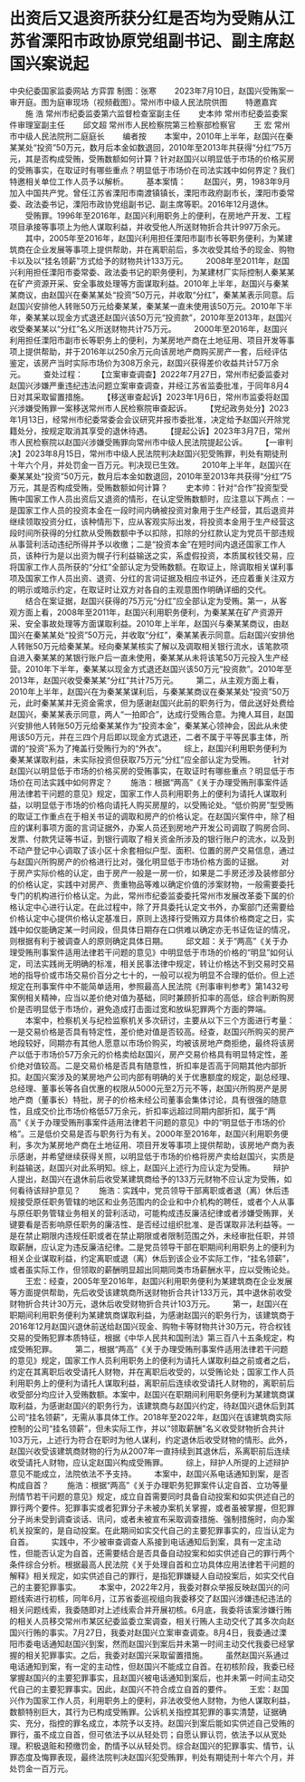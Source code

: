 # 出资后又退资所获分红是否均为受贿从江苏省溧阳市政协原党组副书记、副主席赵国兴案说起

中央纪委国家监委网站 方弈霏
制图：张寒
　　2023年7月10日，赵国兴受贿案一审开庭。图为庭审现场（视频截图）。常州市中级人民法院供图
　　特邀嘉宾
　　施 浩 常州市纪委监委第六监督检查室副主任
　　史本帅 常州市纪委监委案件审理室副主任
　　邱文超 常州市人民检察院第三检察部检察官
　　王 宏 常州市中级人民法院刑二庭庭长
　　编者按
　　本案中，2010年上半年，赵国兴在秦某某处“投资”50万元，数月后本金如数退回，2010年至2013年共获得“分红”75万元，其是否构成受贿，受贿数额如何计算？针对赵国兴以明显低于市场的价格买房的受贿事实，在取证时有哪些重点？明显低于市场价在司法实践中如何界定？我们特邀相关单位工作人员予以解析。
　　基本案情：
　　赵国兴，男，1983年9月加入中国共产党。曾任江苏省溧阳市南渡镇镇长，溧阳市政府副市长，溧阳市委常委、政法委书记，溧阳市政协党组副书记、副主席等职。2016年12月退休。
　　受贿罪。1996年至2016年，赵国兴利用职务上的便利，在房地产开发、工程项目承接等事项上为他人谋取利益，并收受他人所送财物折合共计997万余元。
　　其中，2005年至2016年，赵国兴利用担任溧阳市副市长等职务便利，为某建筑商在企业发展等事项上提供帮助，并在离职前后，多次收受其给予的现金、购物卡以及以“挂名领薪”方式给予的财物共计133万元。
　　2008年至2011年，赵国兴利用担任溧阳市委常委、政法委书记的职务便利，为某建材厂实际控制人秦某某在矿产资源开采、安全事故处理等方面谋取利益。2010年上半年，赵国兴与秦某某商议，由赵国兴在秦某某处“投资”50万元，并收取“分红”，秦某某表示同意。后赵国兴安排他人转账50万元给秦某某，秦某某一直未使用该50万元。2010年下半年，秦某某以现金方式退还赵国兴该50万元“投资款”，2010年至2013年，赵国兴收受秦某某以“分红”名义所送财物共计75万元。
　　2000年至2016年，赵国兴利用担任溧阳市副市长等职务上的便利，为某房地产商在土地征用、项目开发等事项上提供帮助，并于2016年以250余万元向该房地产商购买房产一套，后经评估鉴定，该房产当时实际市场价为308万余元，赵国兴获得差价收益共计57万余元。
　　查处过程：
　　【立案审查调查】2022年7月27日，常州市纪委监委对赵国兴涉嫌严重违纪违法问题立案审查调查，并经江苏省监委批准，于同年8月4日对其采取留置措施。
　　【移送审查起诉】2023年1月6日，常州市监委将赵国兴涉嫌受贿罪一案移送常州市人民检察院审查起诉。
　　【党纪政务处分】2023年1月13日，经常州市纪委常委会会议研究并报市委批准，决定给予赵国兴开除党籍处分，按规定取消其享受的退休待遇。
　　【提起公诉】2023年3月7日，常州市人民检察院以赵国兴涉嫌受贿罪向常州市中级人民法院提起公诉。
　　【一审判决】2023年8月15日，常州市中级人民法院判决赵国兴犯受贿罪，判处有期徒刑十年六个月，并处罚金一百万元。判决现已生效。
　　2010年上半年，赵国兴在秦某某处“投资”50万元，数月后本金如数退回，2010年至2013年共获得“分红”75万元，其是否构成受贿，受贿数额如何计算？
　　史本帅：针对“合作”投资型受贿中国家工作人员出资后又退资的情形，在认定受贿数额时，应注意以下两点：一是国家工作人员的投资本金在一段时间内确被投资对象用于生产经营，其后退资并继续领取投资分红，该种情形下，应从客观实际出发，将投资本金用于生产经营这段时间所获得的分红款从受贿数额中予以扣除，扣除的分红款认定为党员干部违规从事营利活动违纪所得并予以收缴；二是“投资本金”在短时间内退还国家工作人员，该种行为是以出资为幌子行利益输送之实，系虚假投资，本质属权钱交易，应将国家工作人员所获的“分红”全部认定为受贿数额。在取证上，除调取相关谋利事项及国家工作人员出资、退资、分红的言词证据及相应书证外，还应着重关注双方的明示或暗示约定，在取证时让双方对各自的主观意图作明确详细的交代。
　　结合在案证据，赵国兴获得的75万元“分红”应全部认定为受贿。第一，从客观方面上看，2008年至2011年，赵国兴利用职务便利，为秦某某在矿产资源开采、安全事故处理等方面谋取利益。2010年上半年，赵国兴与秦某某商议，由赵国兴在秦某某处“投资”50万元，并收取“分红”，秦某某表示同意。后赵国兴安排他人转账50万元给秦某某。经向秦某某核实了解以及调取相关银行流水，该笔款项自进入秦某某的某银行账户后一直未使用，秦某某从未将该笔50万元投入生产经营。2010年下半年，秦某某以现金方式退还赵国兴该50万元“投资款”。2010年至2013年，赵国兴收受秦某某“分红”共计75万元。
　　第二，从主观方面上看，2010年上半年，赵国兴在为秦某某谋利后，与秦某某商议在秦某某处“投资”50万元，此时秦某某并无资金需求，但为感谢赵国兴此前的职务行为，借此送好处费给赵国兴，秦某某表示同意，两人“一拍即合”，达成行受贿合意。为掩人耳目，赵国兴安排他人转账50万元给秦某某作为“投资本金”，秦某某心领神会，因此从未使用该50万元，并在三四个月后即以现金方式退还，二者不属于平等民事主体，所谓的“投资”系为了掩盖行受贿行为的“外衣”。
　　综上，赵国兴利用职务便利为秦某某谋取利益，未实际投资但获取75万元“分红”应全部认定为受贿。
　　针对赵国兴以明显低于市场的价格买房的受贿事实，在取证时有哪些重点？明显低于市场价在司法实践中如何界定？
　　施浩：根据“两高”《关于办理受贿刑事案件适用法律若干问题的意见》规定，国家工作人员利用职务上的便利为请托人谋取利益，以明显低于市场的价格向请托人购买房屋的，以受贿论处。“低价购房”型受贿的取证工作重点在于相关书证的调取和房产的价格认定。在赵国兴案件中，除了相应的谋利事项方面的言词证据外，办案人员还到房地产开发公司调取了购房合同、发票、付款凭证等书证，到银行调取了相关资金所涉及的银行账户的流水，以及到不动产登记中心调取了该小区十余套相似户型、面积、位置的房产交易信息，通过与赵国兴所购房产的价格进行比对，强化明显低于市场价格方面的证据。
　　对于房产实际价格的认定，由于房产一般是一房一价，如果是二手房还涉及装修部分的价格认定，实践中对房产、贵重物品等难以确定价值的涉案财物，一般需要委托专门的机构进行价格认定。为此，常州市纪委监委委托常州市发展改革委下属的价格认定中心进行认定。在此过程中，除了开具委托认定文书外，办案部门还需要给价格认定中心提供价格认定基准日，原则上选择行受贿双方具体价格商定之日，实践中如仅能确定某一时间段，但具体日期存在口供难以确定亦无书证佐证的情况，则根据有利于被调查人的原则确定具体日期。
　　邱文超：关于“两高”《关于办理受贿刑事案件适用法律若干问题的意见》中明显低于市场的价格的“明显”如何认定，司法实践尚无明确的标准，相关民事法律中规定，转让价格达不到交易时交易地的指导价或市场交易价百分之七十的，一般可以视为明显不合理的低价。但上述规定在刑事案件中不能简单适用，参照最高人民法院《刑事审判参考》第1432号案例相关精神，应当以差价绝对值为基础，同时兼顾折扣率的高低，综合判断购房价是否明显低于市场价，避免造成打击面过宽和放纵犯罪两个方面的弊端。
　　本案中，检察机关与纪检监察机关多次研讨，主要从以下三个方面进行考量：一是交易价格是否具有特定性，差价绝对值是否较高。经查，赵国兴所购买的房产地段较好，同期亦有其他人愿意以市场价购买，均被该房地产商拒绝，最终将该房产以低于市场价57万余元的价格卖给赵国兴，房产交易价格具有明显特定性，差价绝对值较高。二是交易价格是否具有随意性，折扣率是否高于同期其他内部折扣。赵国兴案涉及的某房地产公司内部有明确的关于优惠额度的规定，副总经理、总经理、董事长等各自优惠的权限从5000元至2万元不等，赵国兴所购房产是房地产商（董事长）特批，房子的价格未经公司董事会集体讨论，具有很强的随意性，且成交价比市场价格低57万余元，折扣率远超过同期内部折扣，属于“两高”《关于办理受贿刑事案件适用法律若干问题的意见》中的“明显低于市场的价格”。三是低价交易是否与职务行为有关。2000年至2016年，赵国兴利用职务便利，多次为某房地产商在土地征用、项目开发等事项上提供帮助，该房地产商为表示感谢，并希望继续获得关照，以明显低于市场的价格将房产卖给赵国兴，实质是利益输送，赵国兴对此系明知。综上，赵国兴上述行为应认定为受贿。
　　辩护人提出，赵国兴在退休前后收受某建筑商给予的133万元财物不应认定为受贿，如何看待该辩护意见？
　　施浩：实践中，党员领导干部离职或者退（离）休后违规接受原任职务管辖的地区和业务范围内的企业和中介机构的聘任，或者个人从事与原任职务管辖业务相关的营利活动，可能构成违反廉洁纪律或者涉嫌受贿罪，关键要看是否影响原任职务的廉洁性、是否经过组织批准、是否谋取非法利益等。一是在禁止期限内违规任职或者在禁止期限或者限制范围之外，未经审批任职，并领取薪酬，应认定为违反廉洁纪律。二是党员领导干部在职期间利用职务上的便利为相关企业谋取利益，约定离职或退（离）休后到该企业不实际工作，“挂名领薪”，或者虽实际工作，但领取的薪酬明显超出同期同类市场薪酬水平，应以受贿论处。
　　王宏：经查，2005年至2016年，赵国兴利用职务便利为某建筑商在企业发展等方面提供帮助，先后收受该建筑商所送财物折合共计133万元，其中退休前收受财物折合共计30万元，退休后收受财物折合共计103万元。
　　第一，赵国兴在职期间利用职务便利为某建筑商谋取利益，为感谢赵国兴的职务行为，该建筑商于2016年12月赵国兴退休前送给赵国兴现金、购物卡等财物共计30万元，符合权钱交易的受贿犯罪本质特征，根据《中华人民共和国刑法》第三百八十五条规定，构成受贿犯罪。
　　第二，根据“两高”《关于办理受贿刑事案件适用法律若干问题的意见》规定，国家工作人员利用职务上的便利为请托人谋取利益之前或者之后，约定在其离职后收受请托人财物，并在离职后收受的，以受贿论处；国家工作人员利用职务上的便利为请托人谋取利益，离职前后连续收受请托人财物的，离职前后收受部分均应计入受贿数额。本案中，赵国兴在职期间利用职务便利为某建筑商谋取利益，为感谢赵国兴的职务行为，该建筑商与赵国兴约定，待赵国兴退休后到其公司“挂名领薪”，无需从事具体工作。2018年至2022年，赵国兴在该建筑商实际控制的公司“挂名领薪”，但未实际工作，并以“领取薪酬”名义收受财物折合共计103万元，上述行为符合在职时为他人谋利，约定退休后收受财物的情形。此外，赵国兴收受该建筑商财物的行为从2007年一直持续到其退休后，系离职前后连续收受请托人财物，应认定赵国兴构成受贿罪。
　　综上，辩护人所提的上述辩护意见不能成立，法院依法不予支持。
　　本案中，赵国兴系电话通知到案，是否构成自首？
　　施浩：根据“两高”《关于办理职务犯罪案件认定自首、立功等量刑情节若干问题的意见》规定，成立自首需要同时具备自动投案和如实供述自己的罪行两个要件。犯罪事实或者犯罪分子未被办案机关掌握，或者虽被掌握，但犯罪分子尚未受到调查谈话、讯问，或者未被宣布采取调查措施、强制措施时，向办案机关投案的，是自动投案。在此期间如实交代自己的主要犯罪事实的，应当认定为自首。
　　实践中，不少被审查调查人系接到电话通知后到案，具有一定主动性，但能否认定为自首，还需要结合是否具备自动投案和如实供述自己的罪行两个条件综合分析。根据最高人民法院《关于处理自首和立功具体应用法律若干问题的解释》相关规定，如实供述自己的罪行，是指犯罪嫌疑人自动投案后，如实交代自己的主要犯罪事实。
　　本案中，2022年2月，我委对群众举报反映赵国兴的问题线索进行初核，同年6月，江苏省委巡视组向我委移交了赵国兴涉嫌违纪违法的相关问题线索，我委随即对上述线索合并开展初核。6月底，我委将该案涉嫌行贿的相关人员移交常州市某区纪委监委立案调查，相关行贿人主动交代了其多次向赵国兴行贿的事实。7月27日，我委对赵国兴立案审查调查。8月4日，我委通过溧阳市委电话通知赵国兴到案，然而赵国兴到案后并未第一时间主动交代我委已经掌握的相关犯罪事实。之后，我委对赵国兴采取留置措施。
　　虽然赵国兴系通过电话通知到案，有一定的主动性，但赵国兴不能成立自首。在初核阶段，我委已经掌握赵国兴的主要犯罪事实，且赵国兴被电话通知到案后，也并未第一时间主动交代自己的主要犯罪事实。因此，赵国兴不符合成立自首的要件。
　　王宏：赵国兴作为国家工作人员，利用职务上的便利，非法收受他人财物，为他人谋取利益，数额特别巨大，其行为已构成受贿罪。公诉机关指控其犯罪的事实清楚，证据确实、充分，指控的罪名成立，本院予以支持。赵国兴到案后能如实供述自己受贿的罪行，虽不成立自首，但可依法予以从轻处罚；自愿认罪认罚，依法予以从宽处理。积极退赃和预缴罚金，酌情予以从轻处罚。综合赵国兴的犯罪事实、情节，认罪态度及悔罪表现，最终法院判决赵国兴犯受贿罪，判处有期徒刑十年六个月，并处罚金一百万元。